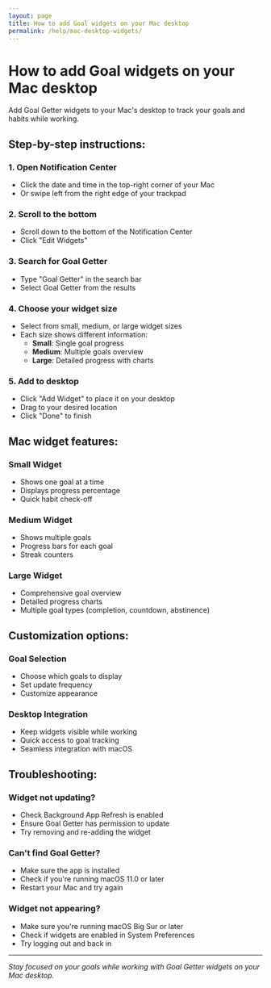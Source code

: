 ```yaml
---
layout: page
title: How to add Goal widgets on your Mac desktop
permalink: /help/mac-desktop-widgets/
---
```


# How to add Goal widgets on your Mac desktop

Add Goal Getter widgets to your Mac's desktop to track your goals and habits while working.

## Step-by-step instructions:

### 1. Open Notification Center
- Click the date and time in the top-right corner of your Mac
- Or swipe left from the right edge of your trackpad

### 2. Scroll to the bottom
- Scroll down to the bottom of the Notification Center
- Click "Edit Widgets"

### 3. Search for Goal Getter
- Type "Goal Getter" in the search bar
- Select Goal Getter from the results

### 4. Choose your widget size
- Select from small, medium, or large widget sizes
- Each size shows different information:
  - **Small**: Single goal progress
  - **Medium**: Multiple goals overview
  - **Large**: Detailed progress with charts

### 5. Add to desktop
- Click "Add Widget" to place it on your desktop
- Drag to your desired location
- Click "Done" to finish

## Mac widget features:

### Small Widget
- Shows one goal at a time
- Displays progress percentage
- Quick habit check-off

### Medium Widget
- Shows multiple goals
- Progress bars for each goal
- Streak counters

### Large Widget
- Comprehensive goal overview
- Detailed progress charts
- Multiple goal types (completion, countdown, abstinence)

## Customization options:

### Goal Selection
- Choose which goals to display
- Set update frequency
- Customize appearance

### Desktop Integration
- Keep widgets visible while working
- Quick access to goal tracking
- Seamless integration with macOS

## Troubleshooting:

### Widget not updating?
- Check Background App Refresh is enabled
- Ensure Goal Getter has permission to update
- Try removing and re-adding the widget

### Can't find Goal Getter?
- Make sure the app is installed
- Check if you're running macOS 11.0 or later
- Restart your Mac and try again

### Widget not appearing?
- Make sure you're running macOS Big Sur or later
- Check if widgets are enabled in System Preferences
- Try logging out and back in

---

*Stay focused on your goals while working with Goal Getter widgets on your Mac desktop.*
